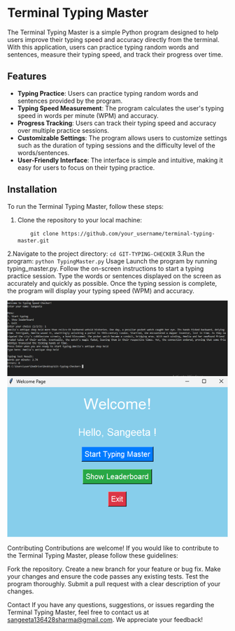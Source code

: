 # Terminal Typing Master

The Terminal Typing Master is a simple Python program designed to help users improve their typing speed and accuracy directly from the terminal. With this application, users can practice typing random words and sentences, measure their typing speed, and track their progress over time.

## Features

- **Typing Practice**: Users can practice typing random words and sentences provided by the program.
- **Typing Speed Measurement**: The program calculates the user's typing speed in words per minute (WPM) and accuracy.
- **Progress Tracking**: Users can track their typing speed and accuracy over multiple practice sessions.
- **Customizable Settings**: The program allows users to customize settings such as the duration of typing sessions and the difficulty level of the words/sentences.
- **User-Friendly Interface**: The interface is simple and intuitive, making it easy for users to focus on their typing practice.

## Installation

To run the Terminal Typing Master, follow these steps:

1. Clone the repository to your local machine:

    ```
        git clone https://github.com/your_username/terminal-typing-master.git
    ```
2.Navigate to the project directory:
    ```
        cd GIT-TYPING-CHECKER
    ```
3.Run the program:
    ```
        python TypingMaster.py
    ```
Usage
Launch the program by running typing_master.py.
Follow the on-screen instructions to start a typing practice session.
Type the words or sentences displayed on the screen as accurately and quickly as possible.
Once the typing session is complete, the program will display your typing speed (WPM) and accuracy.

![Output](Output.png)
![GUiOutput](GuiOutput.png)

Contributing
Contributions are welcome! If you would like to contribute to the Terminal Typing Master, please follow these guidelines:

Fork the repository.
Create a new branch for your feature or bug fix.
Make your changes and ensure the code passes any existing tests.
Test the program thoroughly.
Submit a pull request with a clear description of your changes.


Contact
If you have any questions, suggestions, or issues regarding the Terminal Typing Master, feel free to contact us at sangeeta136428sharma@gmail.com. We appreciate your feedback!


